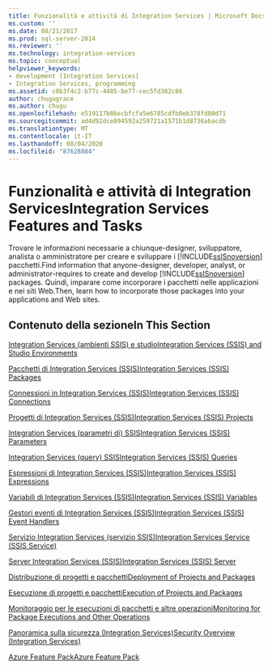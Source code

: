 ```yaml
---
title: Funzionalità e attività di Integration Services | Microsoft Docs
ms.custom: ''
ms.date: 08/21/2017
ms.prod: sql-server-2014
ms.reviewer: ''
ms.technology: integration-services
ms.topic: conceptual
helpviewer_keywords:
- development [Integration Services]
- Integration Services, programming
ms.assetid: c0b3f4c2-b77c-4485-be77-cec5fd382c86
author: chugugrace
ms.author: chugu
ms.openlocfilehash: e519117b8becbfcfa5e6785cdfb0eb378fd80d71
ms.sourcegitcommit: ad4d92dce894592a259721a1571b1d8736abacdb
ms.translationtype: MT
ms.contentlocale: it-IT
ms.lasthandoff: 08/04/2020
ms.locfileid: "87628884"
---
```

# <a name="integration-services-features-and-tasks"></a><span data-ttu-id="2e331-102">Funzionalità e attività di Integration Services</span><span class="sxs-lookup"><span data-stu-id="2e331-102">Integration Services Features and Tasks</span></span>
  <span data-ttu-id="2e331-103">Trovare le informazioni necessarie a chiunque-designer, sviluppatore, analista o amministratore per creare e sviluppare i [!INCLUDE[ssISnoversion](../includes/ssisnoversion-md.md)] pacchetti.</span><span class="sxs-lookup"><span data-stu-id="2e331-103">Find information that anyone-designer, developer, analyst, or administrator-requires to create and develop [!INCLUDE[ssISnoversion](../includes/ssisnoversion-md.md)] packages.</span></span> <span data-ttu-id="2e331-104">Quindi, imparare come incorporare i pacchetti nelle applicazioni e nei siti Web.</span><span class="sxs-lookup"><span data-stu-id="2e331-104">Then, learn how to incorporate those packages into your applications and Web sites.</span></span>  
  
## <a name="in-this-section"></a><span data-ttu-id="2e331-105">Contenuto della sezione</span><span class="sxs-lookup"><span data-stu-id="2e331-105">In This Section</span></span>  
 [<span data-ttu-id="2e331-106">Integration Services &#40;ambienti SSIS&#41; e studio</span><span class="sxs-lookup"><span data-stu-id="2e331-106">Integration Services &#40;SSIS&#41; and Studio Environments</span></span>](integration-services-ssis-development-and-management-tools.md)  
  
 [<span data-ttu-id="2e331-107">Pacchetti di Integration Services &#40;SSIS&#41;</span><span class="sxs-lookup"><span data-stu-id="2e331-107">Integration Services &#40;SSIS&#41; Packages</span></span>](../../2014/integration-services/integration-services-ssis-packages.md)  
  
 [<span data-ttu-id="2e331-108">Connessioni in Integration Services &#40;SSIS&#41;</span><span class="sxs-lookup"><span data-stu-id="2e331-108">Integration Services &#40;SSIS&#41; Connections</span></span>](connection-manager/integration-services-ssis-connections.md)  
  
 [<span data-ttu-id="2e331-109">Progetti di Integration Services &#40;SSIS&#41;</span><span class="sxs-lookup"><span data-stu-id="2e331-109">Integration Services &#40;SSIS&#41; Projects</span></span>](integration-services-ssis-projects-and-solutions.md)  
  
 [<span data-ttu-id="2e331-110">Integration Services &#40;parametri di&#41; SSIS</span><span class="sxs-lookup"><span data-stu-id="2e331-110">Integration Services &#40;SSIS&#41; Parameters</span></span>](integration-services-ssis-package-and-project-parameters.md)  
  
 [<span data-ttu-id="2e331-111">Integration Services &#40;query&#41; SSIS</span><span class="sxs-lookup"><span data-stu-id="2e331-111">Integration Services &#40;SSIS&#41; Queries</span></span>](integration-services-ssis-queries.md)  
  
 [<span data-ttu-id="2e331-112">Espressioni di Integration Services &#40;SSIS&#41;</span><span class="sxs-lookup"><span data-stu-id="2e331-112">Integration Services &#40;SSIS&#41; Expressions</span></span>](expressions/integration-services-ssis-expressions.md)  
  
 [<span data-ttu-id="2e331-113">Variabili di Integration Services &#40;SSIS&#41;</span><span class="sxs-lookup"><span data-stu-id="2e331-113">Integration Services &#40;SSIS&#41; Variables</span></span>](integration-services-ssis-variables.md)  
  
 [<span data-ttu-id="2e331-114">Gestori eventi di Integration Services &#40;SSIS&#41;</span><span class="sxs-lookup"><span data-stu-id="2e331-114">Integration Services &#40;SSIS&#41; Event Handlers</span></span>](integration-services-ssis-event-handlers.md)  
  
 [<span data-ttu-id="2e331-115">Servizio Integration Services &#40;servizio SSIS&#41;</span><span class="sxs-lookup"><span data-stu-id="2e331-115">Integration Services Service &#40;SSIS Service&#41;</span></span>](service/integration-services-service-ssis-service.md)  
  
 [<span data-ttu-id="2e331-116">Server Integration Services &#40;SSIS&#41;</span><span class="sxs-lookup"><span data-stu-id="2e331-116">Integration Services &#40;SSIS&#41; Server</span></span>](catalog/integration-services-ssis-server-and-catalog.md)  
  
 [<span data-ttu-id="2e331-117">Distribuzione di progetti e pacchetti</span><span class="sxs-lookup"><span data-stu-id="2e331-117">Deployment of Projects and Packages</span></span>](packages/deploy-integration-services-ssis-projects-and-packages.md)  
  
 [<span data-ttu-id="2e331-118">Esecuzione di progetti e pacchetti</span><span class="sxs-lookup"><span data-stu-id="2e331-118">Execution of Projects and Packages</span></span>](packages/run-integration-services-ssis-packages.md)  
  
 [<span data-ttu-id="2e331-119">Monitoraggio per le esecuzioni di pacchetti e altre operazioni</span><span class="sxs-lookup"><span data-stu-id="2e331-119">Monitoring for Package Executions and Other Operations</span></span>](performance/monitor-running-packages-and-other-operations.md)  
  
 [<span data-ttu-id="2e331-120">Panoramica sulla sicurezza &#40;Integration Services&#41;</span><span class="sxs-lookup"><span data-stu-id="2e331-120">Security Overview &#40;Integration Services&#41;</span></span>](security/security-overview-integration-services.md)  
  
 [<span data-ttu-id="2e331-121">Azure Feature Pack</span><span class="sxs-lookup"><span data-stu-id="2e331-121">Azure Feature Pack</span></span>](azure-feature-pack-for-integration-services-ssis.md)  
  
  
